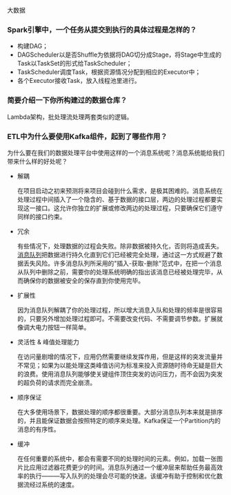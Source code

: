 大数据

### Spark引擎中，一个任务从提交到执行的具体过程是怎样的？

- 构建DAG；
- DAGScheduler以是否Shuffle为依据将DAG切分成Stage，将Stage中生成的Task以TaskSet的形式给TaskScheduler；
- TaskScheduler调度Task，根据资源情况分配到相应的Executor中；
- 各个Executor接收Task，放入线程池里进行。

### 简要介绍一下你所构建过的数据仓库？

Lambda架构，批处理流处理两套类似的逻辑。

### ETL中为什么要使用Kafka组件，起到了哪些作用？

为什么要在我们的数据处理平台中使用这样的一个消息系统呢？消息系统能给我们带来什么样的好处呢？

- 解耦

  在项目启动之初来预测将来项目会碰到什么需求，是极其困难的。消息系统在处理过程中间插入了一个隐含的、基于数据的接口层，两边的处理过程都要实现这一接口。这允许你独立的扩展或修改两边的处理过程，只要确保它们遵守同样的接口约束。

- 冗余

  有些情况下，处理数据的过程会失败。除非数据被持久化，否则将造成丢失。[消息队列](https://cloud.tencent.com/product/cmq?from=10680)把数据进行持久化直到它们已经被完全处理，通过这一方式规避了数据丢失风险。许多消息队列所采用的"插入-获取-删除"范式中，在把一个消息从队列中删除之前，需要你的处理系统明确的指出该消息已经被处理完毕，从而确保你的数据被安全的保存直到你使用完毕。

- 扩展性

  因为消息队列解耦了你的处理过程，所以增大消息入队和处理的频率是很容易的，只要另外增加处理过程即可。不需要改变代码、不需要调节参数。扩展就像调大电力按钮一样简单。

- 灵活性 & 峰值处理能力

  在访问量剧增的情况下，应用仍然需要继续发挥作用，但是这样的突发流量并不常见；如果为以能处理这类峰值访问为标准来投入资源随时待命无疑是巨大的浪费。使用消息队列能够使关键组件顶住突发的访问压力，而不会因为突发的超负荷的请求而完全崩溃。

- 顺序保证

  在大多使用场景下，数据处理的顺序都很重要。大部分消息队列本来就是排序的，并且能保证数据会按照特定的顺序来处理。Kafka保证一个Partition内的消息的有序性。

- 缓冲

  在任何重要的系统中，都会有需要不同的处理时间的元素。例如，加载一张图片比应用过滤器花费更少的时间。消息队列通过一个缓冲层来帮助任务最高效率的执行———写入队列的处理会尽可能的快速。该缓冲有助于控制和优化数据流经过系统的速度。



